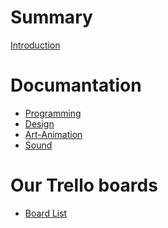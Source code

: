# Summary

[Introduction](./chapter_1.md)

# Documantation
- [Programming](./Style_Guide.md)
- [Design]()
- [Art-Animation]()
- [Sound]()

# Our Trello boards
- [Board List](./trello_boards.md)
